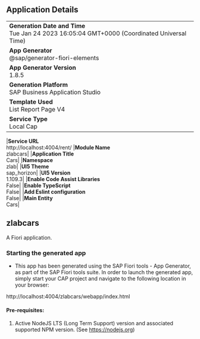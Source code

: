 ## Application Details

|                                                                                                |
| ---------------------------------------------------------------------------------------------- |
| **Generation Date and Time**<br>Tue Jan 24 2023 16:05:04 GMT+0000 (Coordinated Universal Time) |
| **App Generator**<br>@sap/generator-fiori-elements                                             |
| **App Generator Version**<br>1.8.5                                                             |
| **Generation Platform**<br>SAP Business Application Studio                                     |
| **Template Used**<br>List Report Page V4                                                       |
| **Service Type**<br>Local Cap                                                                  |

|**Service URL**<br>http://localhost:4004/rent/
|**Module Name**<br>zlabcars|
|**Application Title**<br>Cars|
|**Namespace**<br>zlab|
|**UI5 Theme**<br>sap_horizon|
|**UI5 Version**<br>1.109.3|
|**Enable Code Assist Libraries**<br>False|
|**Enable TypeScript**<br>False|
|**Add Eslint configuration**<br>False|
|**Main Entity**<br>Cars|

## zlabcars

A Fiori application.

### Starting the generated app

- This app has been generated using the SAP Fiori tools - App Generator, as part of the SAP Fiori tools suite. In order to launch the generated app, simply start your CAP project and navigate to the following location in your browser:

http://localhost:4004/zlabcars/webapp/index.html

#### Pre-requisites:

1. Active NodeJS LTS (Long Term Support) version and associated supported NPM version. (See https://nodejs.org)
